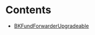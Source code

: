 

# Contents
- [BKFundForwarderUpgradeable](BKFundForwarderUpgradeable.sol/abstract.BKFundForwarderUpgradeable.md)
